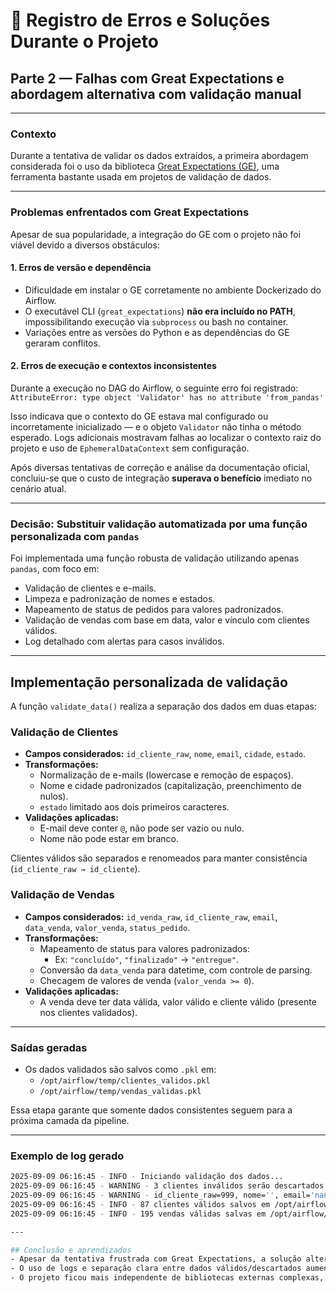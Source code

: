 # 🐞 Registro de Erros e Soluções Durante o Projeto

## Parte 2 — Falhas com Great Expectations e abordagem alternativa com validação manual

---

### Contexto

Durante a tentativa de validar os dados extraídos, a primeira abordagem considerada foi o uso da biblioteca [Great Expectations (GE)](https://greatexpectations.io/), uma ferramenta bastante usada em projetos de validação de dados.

---

### Problemas enfrentados com Great Expectations

Apesar de sua popularidade, a integração do GE com o projeto não foi viável devido a diversos obstáculos:

#### 1. **Erros de versão e dependência**
- Dificuldade em instalar o GE corretamente no ambiente Dockerizado do Airflow.
- O executável CLI (`great_expectations`) **não era incluído no PATH**, impossibilitando execução via `subprocess` ou bash no container.
- Variações entre as versões do Python e as dependências do GE geraram conflitos.

#### 2. **Erros de execução e contextos inconsistentes**
Durante a execução no DAG do Airflow, o seguinte erro foi registrado:
`AttributeError: type object 'Validator' has no attribute 'from_pandas'`


Isso indicava que o contexto do GE estava mal configurado ou incorretamente inicializado — e o objeto `Validator` não tinha o método esperado. Logs adicionais mostravam falhas ao localizar o contexto raiz do projeto e uso de `EphemeralDataContext` sem configuração.

Após diversas tentativas de correção e análise da documentação oficial, concluiu-se que o custo de integração **superava o benefício** imediato no cenário atual.

---

### Decisão: Substituir validação automatizada por uma função personalizada com `pandas`

Foi implementada uma função robusta de validação utilizando apenas `pandas`, com foco em:

- Validação de clientes e e-mails.
- Limpeza e padronização de nomes e estados.
- Mapeamento de status de pedidos para valores padronizados.
- Validação de vendas com base em data, valor e vínculo com clientes válidos.
- Log detalhado com alertas para casos inválidos.

---

## Implementação personalizada de validação

A função `validate_data()` realiza a separação dos dados em duas etapas:

### Validação de Clientes

- **Campos considerados:** `id_cliente_raw`, `nome`, `email`, `cidade`, `estado`.
- **Transformações:**
  - Normalização de e-mails (lowercase e remoção de espaços).
  - Nome e cidade padronizados (capitalização, preenchimento de nulos).
  - `estado` limitado aos dois primeiros caracteres.
- **Validações aplicadas:**
  - E-mail deve conter `@`, não pode ser vazio ou nulo.
  - Nome não pode estar em branco.

Clientes válidos são separados e renomeados para manter consistência (`id_cliente_raw → id_cliente`).

### Validação de Vendas

- **Campos considerados:** `id_venda_raw`, `id_cliente_raw`, `email`, `data_venda`, `valor_venda`, `status_pedido`.
- **Transformações:**
  - Mapeamento de status para valores padronizados:
    - Ex: `"concluído"`, `"finalizado"` → `"entregue"`.
  - Conversão da `data_venda` para datetime, com controle de parsing.
  - Checagem de valores de venda (`valor_venda >= 0`).
- **Validações aplicadas:**
  - A venda deve ter data válida, valor válido e cliente válido (presente nos clientes validados).

---

### Saídas geradas

- Os dados validados são salvos como `.pkl` em:
  - `/opt/airflow/temp/clientes_validos.pkl`
  - `/opt/airflow/temp/vendas_validas.pkl`

Essa etapa garante que somente dados consistentes seguem para a próxima camada da pipeline.

---

### Exemplo de log gerado

```bash
2025-09-09 06:16:45 - INFO - Iniciando validação dos dados...
2025-09-09 06:16:45 - WARNING - 3 clientes inválidos serão descartados:
2025-09-09 06:16:45 - WARNING - id_cliente_raw=999, nome='', email='nan'
2025-09-09 06:16:45 - INFO - 87 clientes válidos salvos em /opt/airflow/temp/clientes_validos.pkl
2025-09-09 06:16:45 - INFO - 195 vendas válidas salvas em /opt/airflow/temp/vendas_validas.pkl

---

## Conclusão e aprendizados
- Apesar da tentativa frustrada com Great Expectations, a solução alternativa entregou o mesmo resultado de forma mais controlável, leve e rastreável.
- O uso de logs e separação clara entre dados válidos/descartados aumentou a transparência da validação.
- O projeto ficou mais independente de bibliotecas externas complexas, o que é importante especialmente em ambientes com restrições como o Airflow via Docker.
